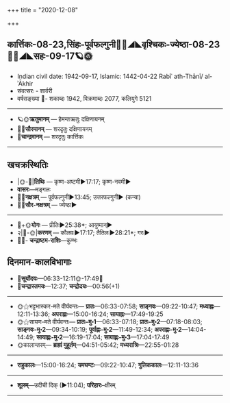 +++
title = "2020-12-08"

+++
## कार्त्तिकः-08-23,सिंहः-पूर्वफल्गुनी🌛🌌◢◣वृश्चिकः-ज्येष्ठा-08-23🌌🌞◢◣सहः-09-17🪐🌞
- Indian civil date: 1942-09-17, Islamic: 1442-04-22 Rabīʿ ath-Thānī/ al-ʾĀkhir
- संवत्सरः - शार्वरी
- वर्षसङ्ख्या 🌛- शकाब्दः 1942, विक्रमाब्दः 2077, कलियुगे 5121
___________________
- 🪐🌞**ऋतुमानम्** — हेमन्तऋतुः दक्षिणायनम्
- 🌌🌞**सौरमानम्** — शरदृतुः दक्षिणायनम्
- 🌛**चान्द्रमानम्** — शरदृतुः कार्त्तिकः
___________________


## खचक्रस्थितिः
- |🌞-🌛|**तिथिः** — कृष्ण-अष्टमी►17:17; कृष्ण-नवमी►  
- **वासरः**—मङ्गलः  
- 🌌🌛**नक्षत्रम्** — पूर्वफल्गुनी►13:45; उत्तरफल्गुनी► (कन्या)  
- 🌌🌞**सौर-नक्षत्रम्** — ज्येष्ठा►  
___________________
- 🌛+🌞**योगः** — प्रीतिः►25:38*; आयुष्मान्►  
- २|🌛-🌞|**करणम्** — कौलवः►17:17; तैतिलः►28:21*; गरः►  
- 🌌🌛- **चन्द्राष्टम-राशिः**—कुम्भः  


## दिनमान-कालविभागाः
- 🌅**सूर्योदयः**—06:33-12:11🌞️-17:49🌇  
- 🌛**चन्द्रास्तमयः**—12:37; **चन्द्रोदयः**—00:56(+1)  
___________________
- 🌞⚝भट्टभास्कर-मते वीर्यवन्तः— **प्रातः**—06:33-07:58; **साङ्गवः**—09:22-10:47; **मध्याह्नः**—12:11-13:36; **अपराह्णः**—15:00-16:24; **सायाह्नः**—17:49-19:25  
- 🌞⚝सायण-मते वीर्यवन्तः— **प्रातः-मु॰1**—06:33-07:18; **प्रातः-मु॰2**—07:18-08:03; **साङ्गवः-मु॰2**—09:34-10:19; **पूर्वाह्णः-मु॰2**—11:49-12:34; **अपराह्णः-मु॰2**—14:04-14:49; **सायाह्णः-मु॰2**—16:19-17:04; **सायाह्णः-मु॰3**—17:04-17:49  
- 🌞कालान्तरम्— **ब्राह्मं मुहूर्तम्**—04:51-05:42; **मध्यरात्रिः**—22:55-01:28  
___________________
- **राहुकालः**—15:00-16:24; **यमघण्टः**—09:22-10:47; **गुलिककालः**—12:11-13:36  
___________________
- **शूलम्**—उदीची दिक् (►11:04); **परिहारः**–क्षीरम्  
___________________
